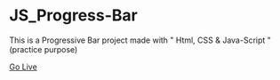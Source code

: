 # JS_Progress-Bar
This is a Progressive Bar project made with " Html, CSS &amp; Java-Script " (practice purpose)

<a href='https://yash-wd.github.io/JS_Progress-Bar/'>Go Live</a>
